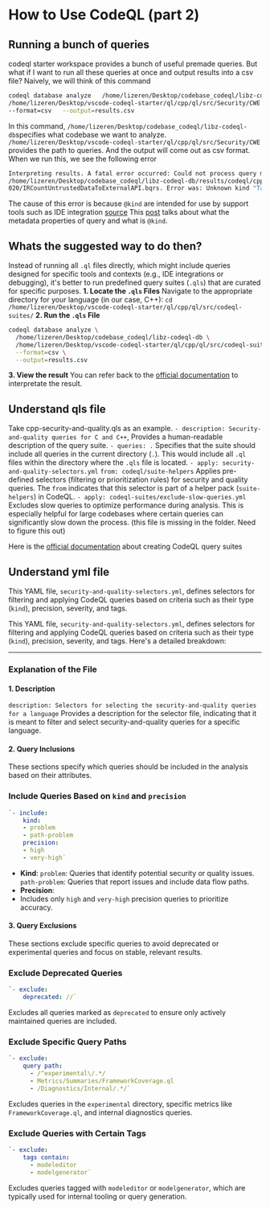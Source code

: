 
  

# How to Use CodeQL (part 2)

  

## Running a bunch of queries
codeql starter workspace provides a bunch of useful premade queries. But what if I want to run all these queries at once and output results into a csv file? 
Naively, we will think of this command 
```bash
codeql database analyze   /home/lizeren/Desktop/codebase_codeql/libz-codeql-db \
/home/lizeren/Desktop/vscode-codeql-starter/ql/cpp/ql/src/Security/CWE   \
--format=csv   --output=results.csv
```
  In this command, `/home/lizeren/Desktop/codebase_codeql/libz-codeql-db`specifies what codebase we want to analyze. `/home/lizeren/Desktop/vscode-codeql-starter/ql/cpp/ql/src/Security/CWE` provides the path to queries. And the output will come out as csv format.
  When we run this, we see the following error
  ```bash
  Interpreting results. A fatal error occurred: Could not process query metadata for 
  /home/lizeren/Desktop/codebase_codeql/libz-codeql-db/results/codeql/cpp-queries/Security/CWE/CWE-
  020/IRCountUntrustedDataToExternalAPI.bqrs. Error was: Unknown kind "Table". [UNSUPPORTED_KIND]
```
The cause of this error is because `@kind` are intended for use by support tools such as IDE integration [source](https://github.com/github/codeql/discussions/13839)
This [post](https://codeql.github.com/docs/writing-codeql-queries/metadata-for-codeql-queries/?utm_source=chatgpt.com) talks about what the metadata properties of query and what is `@kind`.

## Whats the suggested way to do then?
Instead of running all `.ql` files directly, which might include queries designed for specific tools and contexts (e.g., IDE integrations or debugging), it's better to run predefined query suites (`.qls`) that are curated for specific purposes.
**1. Locate the `.qls` Files**
Navigate to the appropriate directory for your language (in our case, C++):
    `cd /home/lizeren/Desktop/vscode-codeql-starter/ql/cpp/ql/src/codeql-suites/`
**2. Run the `.qls` File**
```bash
codeql database analyze \
  /home/lizeren/Desktop/codebase_codeql/libz-codeql-db \
  /home/lizeren/Desktop/vscode-codeql-starter/ql/cpp/ql/src/codeql-suites/cpp-code-scanning.qls \
  --format=csv \
  --output=results.csv
```
**3. View the result**
You can refer back to the [official documentation](https://docs.github.com/en/code-security/codeql-cli/using-the-advanced-functionality-of-the-codeql-cli/csv-output) to interpretate the result.

## Understand qls file
Take cpp-security-and-quality.qls as an example.
`- description: Security-and-quality queries for C and C++`, Provides a human-readable description of the query suite.
`- queries: .` Specifies that the suite should include all queries in the current directory (`.`). This would include all `.ql` files within the directory where the `.qls` file is located.
`- apply: security-and-quality-selectors.yml`
  `from: codeql/suite-helpers` 
Applies pre-defined selectors (filtering or prioritization rules) for security and quality queries. The `from` indicates that this selector is part of a helper pack (`suite-helpers`) in CodeQL.
`- apply: codeql-suites/exclude-slow-queries.yml` Excludes slow queries to optimize performance during analysis. This is especially helpful for large codebases where certain queries can significantly slow down the process. (this file is missing in the folder. Need to figure this out)

Here is the [official documentation](https://docs.github.com/en/code-security/codeql-cli/using-the-advanced-functionality-of-the-codeql-cli/creating-codeql-query-suites) about creating CodeQL query suites


## Understand yml file
This YAML file, `security-and-quality-selectors.yml`, defines selectors for filtering and applying CodeQL queries based on criteria such as their type (`kind`), precision, severity, and tags.

This YAML file, `security-and-quality-selectors.yml`, defines selectors for filtering and applying CodeQL queries based on criteria such as their type (`kind`), precision, severity, and tags. Here's a detailed breakdown:

----------

### **Explanation of the File**

#### **1. Description**
`description: Selectors for selecting the security-and-quality queries for a language` 
 Provides a description for the selector file, indicating that it is meant to filter and select security-and-quality queries for a specific language.
 #### **2. Query Inclusions**
These sections specify which queries should be included in the analysis based on their attributes.
### **Include Queries Based on `kind` and `precision`**
```yml
`- include:
    kind:
    - problem
    - path-problem
    precision:
    - high
    - very-high` 
```
-   **Kind**:
`problem`: Queries that identify potential security or quality issues.
`path-problem`: Queries that report issues and include data flow paths.
-   **Precision**:
- Includes only `high` and `very-high` precision queries to prioritize accuracy.

#### **3. Query Exclusions**

These sections exclude specific queries to avoid deprecated or experimental queries and focus on stable, relevant results.
### **Exclude Deprecated Queries**
```yml
`- exclude:
    deprecated: //` 
```
Excludes all queries marked as `deprecated` to ensure only actively maintained queries are included.
### **Exclude Specific Query Paths**

```yml
`- exclude:
    query path:
      - /^experimental\/.*/
      - Metrics/Summaries/FrameworkCoverage.ql
      - /Diagnostics/Internal/.*/` 
```
Excludes queries in the `experimental` directory, specific metrics like `FrameworkCoverage.ql`, and internal diagnostics queries.

### **Exclude Queries with Certain Tags**

```yml
`- exclude:
    tags contain:
      - modeleditor
      - modelgenerator` 
```
Excludes queries tagged with `modeleditor` or `modelgenerator`, which are typically used for internal tooling or query generation.